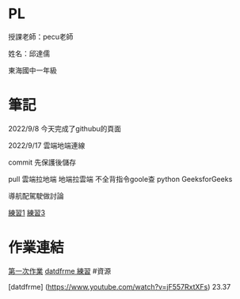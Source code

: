 # PL
授課老師：pecu老師

姓名：邱達儒

東海國中一年級

# 筆記
2022/9/8
今天完成了githubu的頁面

2022/9/17
雲端地端連線

commit 先保護後儲存

pull 雲端拉地端 地端拉雲端
不全背指令goole查  python GeeksforGeeks

導航配駕駛做討論

[練習1](https://github.com/QiuDaru/PL/blob/main/python01.ipynb)
[練習3](https://github.com/QiuDaru/PL/blob/main/%E7%B7%B4%E7%BF%923.ipynb)

# 作業連結
[第一次作業](https://github.com/QiuDaru/PL/blob/main/%E7%AC%AC%E4%B8%80%E5%80%8B%E4%BD%9C%E6%A5%AD.ipynb)
[datdfrme 練習](https://github.com/QiuDaru/PL/blob/main/ds%E7%B7%B4%E7%BF%92.ipynb)
#資源

[datdfrme]  (https://www.youtube.com/watch?v=jF557RxtXFs)  23.37
